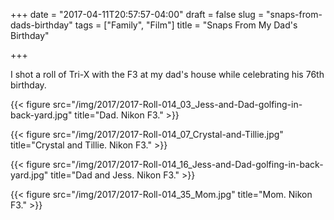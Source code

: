 +++
date = "2017-04-11T20:57:57-04:00"
draft = false
slug = "snaps-from-dads-birthday"
tags = ["Family", "Film"]
title = "Snaps From My Dad's Birthday"

+++

I shot a roll of Tri-X with the F3 at my dad's house while celebrating his 76th birthday.

{{< figure src="/img/2017/2017-Roll-014_03_Jess-and-Dad-golfing-in-back-yard.jpg" title="Dad. Nikon F3." >}}

{{< figure src="/img/2017/2017-Roll-014_07_Crystal-and-Tillie.jpg" title="Crystal and Tillie. Nikon F3." >}}

{{< figure src="/img/2017/2017-Roll-014_16_Jess-and-Dad-golfing-in-back-yard.jpg" title="Dad and Jess. Nikon F3." >}}

{{< figure src="/img/2017/2017-Roll-014_35_Mom.jpg" title="Mom. Nikon F3." >}}
